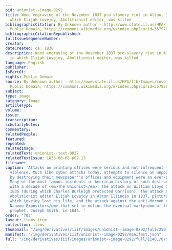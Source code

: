 ```yaml
---
pid: unionist--image-0292
title: Wood engraving of the November 1837 pro-slavery riot in Alton, Illinois, in
  which Elijah Lovejoy, Abolitionist editor, was killed
bibliographicCitation: By Unknown author - http://www.state.il.us/HPA/lib/Images/LovejoyPaper.JPG,
  Public Domain, https://commons.wikimedia.org/w/index.php?curid=3579768
bibliographicCitationRepublished: 
fullIssueSequenceNumber: 
creator: 
dateCreated: ca. 1838
description: Wood engraving of the November 1837 pro-slavery riot in Alton, Illinois,
  in which Elijah Lovejoy, Abolitionist editor, was killed
language: English
publisher: 
IsPartOf: 
rights: Public Domain
source: By Unknown author - http://www.state.il.us/HPA/lib/Images/LovejoyPaper.JPG,
  Public Domain, https://commons.wikimedia.org/w/index.php?curid=3579768
subject: 
type: image
category: Image
articleType: 
volume: 
issue: 
transcription: 
scholarlyNotes: 
commentary: 
relatedPeople: 
featured: 
repeated: 
relatedImage: 
relatedText: unionist--text-0027
relatedTextIssue: 1833-08-08 p02.13
filename: 
caption: 'Attacks on printing offices were serious and not infrequent form of vigilante
  violence. Much like cyber attacks today, attempts to silence an unpopular perspective
  by destroying their newspaper''s offices and equipment were an ever-present danger.
  Many of the most famous incidents in American history of such destruction all came
  with a decade of <em>The Unionist</em>: the attack on William Lloyd Garrison in
  1835 (during which Charles Burleigh protected Garrison), the attack against the
  Abolitionist editor Elijah Lovejoy in Alton Illinois in 1837, pictured here, in
  which Lovejoy lost his life, and the attack against the anti-Mormon newspaper, <em>The
  Nauvoo Expositor</em> that set in motion the eventual martyrdom of that religion''s
  prophet, Joseph Smith, in 1844. '
order: '703'
layout: items_item
collection: items
thumbnail: "/img/derivatives/iiif/images/unionist--image-0292/full/250,/0/default.jpg"
manifest: "/img/derivatives/iiif/unionist--image-0292/manifest.json"
full: "/img/derivatives/iiif/images/unionist--image-0292/full/1140,/0/default.jpg"
---
```

